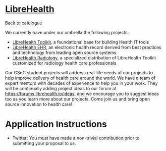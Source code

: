 
# [LibreHealth](http://librehealth.io/)

[Back to catalogue](../README.md#librehealth-2)

We currently have under our umbrella the following projects:
 * [LibreHealth Toolkit](http://librehealth.io/projects/lh-toolkit/), a foundational base for building Health IT tools
 * [LibreHealth EHR](http://librehealth.io/projects/lh-ehr/), an electronic health record derived from best practices and technology from leading open source systems
 * [LibreHealth Radiology](http://librehealth.io/projects/lh-radiology/), a specialized distribution of LibreHealth Toolkit customized for radiology health care professionals

Our GSoC student projects will address real-life needs of our projects to help improve delivery of health care around the world. We have a team of expert mentors with decades of experience to help you in your work. They will be continually adding project ideas to our forum at https://forums.librehealth.io/ideas, and we encourage you to suggest ideas too as you learn more about our projects. Come join us and bring open source innovation to health care!

# Application Instructions

* Twitter: You must have made a non-trivial contribution prior to submitting your proposal to us.
